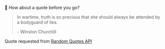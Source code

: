 📣 How about a quote before you go?

> In wartime, truth is so precious that she should always be attended by a bodyguard of lies.
>
> <p>- Winston Churchill</p>

Quote requested from [Random Quotes API](https://github.com/lukePeavey/quotable)
